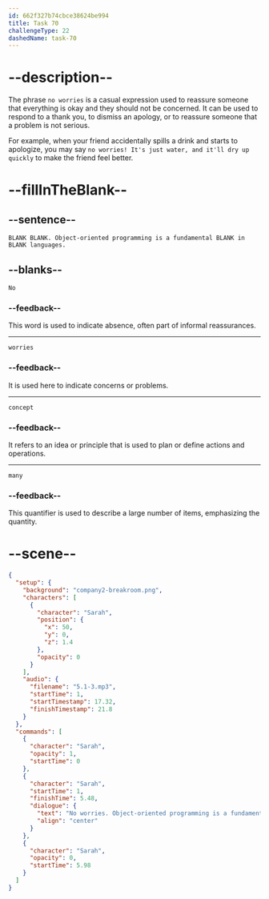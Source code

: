 ```yaml
---
id: 662f327b74cbce38624be994
title: Task 70
challengeType: 22
dashedName: task-70
---
```


<!-- (Audio) Sarah: No worries. Object-oriented programming is a fundamental concept in many languages. -->

# --description--

The phrase `no worries` is a casual expression used to reassure someone that everything is okay and they should not be concerned. It can be used to respond to a thank you, to dismiss an apology, or to reassure someone that a problem is not serious.

For example, when your friend accidentally spills a drink and starts to apologize, you may say `no worries! It's just water, and it'll dry up quickly` to make the friend feel better.

# --fillInTheBlank--

## --sentence--

`BLANK BLANK. Object-oriented programming is a fundamental BLANK in BLANK languages.`

## --blanks--

`No`

### --feedback--

This word is used to indicate absence, often part of informal reassurances.

---

`worries`

### --feedback--

It is used here to indicate concerns or problems.

---

`concept`

### --feedback--

It refers to an idea or principle that is used to plan or define actions and operations.

---

`many`

### --feedback--

This quantifier is used to describe a large number of items, emphasizing the quantity.

# --scene--

```json
{
  "setup": {
    "background": "company2-breakroom.png",
    "characters": [
      {
        "character": "Sarah",
        "position": {
          "x": 50,
          "y": 0,
          "z": 1.4
        },
        "opacity": 0
      }
    ],
    "audio": {
      "filename": "5.1-3.mp3",
      "startTime": 1,
      "startTimestamp": 17.32,
      "finishTimestamp": 21.8
    }
  },
  "commands": [
    {
      "character": "Sarah",
      "opacity": 1,
      "startTime": 0
    },
    {
      "character": "Sarah",
      "startTime": 1,
      "finishTime": 5.48,
      "dialogue": {
        "text": "No worries. Object-oriented programming is a fundamental concept in many languages.",
        "align": "center"
      }
    },
    {
      "character": "Sarah",
      "opacity": 0,
      "startTime": 5.98
    }
  ]
}
```
